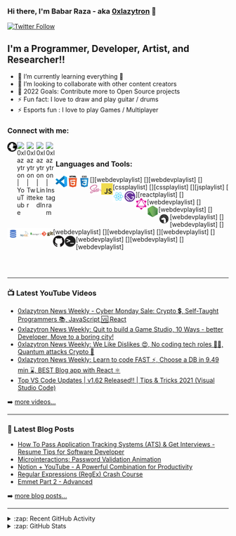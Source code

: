 ### Hi there, I'm Babar Raza - aka [0xlazytron][website] 👋 


[![Twitter Follow](https://img.shields.io/twitter/follow/0xlazytron?color=1DA1F2&logo=twitter&style=for-the-badge)](https://twitter.com/0xlazytron)

## I'm a Programmer, Developer, Artist, and Researcher!!

- 🌱 I’m currently learning everything 🤣
- 👯 I’m looking to collaborate with other content creators
- 🥅 2022 Goals: Contribute more to Open Source projects
- ⚡ Fun fact: I love to draw and play guitar / drums
- ⚡ Esports fun : I love to play Games / Multiplayer

### Connect with me:

[<img align="left" alt="thenorthdiets.com" width="22px" src="https://raw.githubusercontent.com/iconic/open-iconic/master/svg/globe.svg" />][website]
[<img align="left" alt="0xlazytron | YouTube" width="22px" src="https://cdn.jsdelivr.net/npm/simple-icons@v3/icons/youtube.svg" />][youtube]
[<img align="left" alt="0xlazytron | Twitter" width="22px" src="https://cdn.jsdelivr.net/npm/simple-icons@v3/icons/twitter.svg" />][twitter]
[<img align="left" alt="0xlazytron | LinkedIn" width="22px" src="https://cdn.jsdelivr.net/npm/simple-icons@v3/icons/linkedin.svg" />][linkedin]
[<img align="left" alt="0xlazytron | Instagram" width="22px" src="https://cdn.jsdelivr.net/npm/simple-icons@v3/icons/instagram.svg" />][instagram]

<br />

### Languages and Tools:

[<img align="left" alt="Visual Studio Code" width="26px" src="https://raw.githubusercontent.com/github/explore/80688e429a7d4ef2fca1e82350fe8e3517d3494d/topics/visual-studio-code/visual-studio-code.png" />][webdevplaylist]
[<img align="left" alt="HTML5" width="26px" src="https://raw.githubusercontent.com/github/explore/80688e429a7d4ef2fca1e82350fe8e3517d3494d/topics/html/html.png" />][webdevplaylist]
[<img align="left" alt="CSS3" width="26px" src="https://raw.githubusercontent.com/github/explore/80688e429a7d4ef2fca1e82350fe8e3517d3494d/topics/css/css.png" />][cssplaylist]
[<img align="left" alt="Sass" width="26px" src="https://raw.githubusercontent.com/github/explore/80688e429a7d4ef2fca1e82350fe8e3517d3494d/topics/sass/sass.png" />][cssplaylist]
[<img align="left" alt="JavaScript" width="26px" src="https://raw.githubusercontent.com/github/explore/80688e429a7d4ef2fca1e82350fe8e3517d3494d/topics/javascript/javascript.png" />][jsplaylist]
[<img align="left" alt="React" width="26px" src="https://raw.githubusercontent.com/github/explore/80688e429a7d4ef2fca1e82350fe8e3517d3494d/topics/react/react.png" />][reactplaylist]
[<img align="left" alt="Gatsby" width="26px" src="https://raw.githubusercontent.com/github/explore/e94815998e4e0713912fed477a1f346ec04c3da2/topics/gatsby/gatsby.png" />][webdevplaylist]
[<img align="left" alt="GraphQL" width="26px" src="https://raw.githubusercontent.com/github/explore/80688e429a7d4ef2fca1e82350fe8e3517d3494d/topics/graphql/graphql.png" />][webdevplaylist]
[<img align="left" alt="Node.js" width="26px" src="https://raw.githubusercontent.com/github/explore/80688e429a7d4ef2fca1e82350fe8e3517d3494d/topics/nodejs/nodejs.png" />][webdevplaylist]
[<img align="left" alt="Deno" width="26px" src="https://raw.githubusercontent.com/github/explore/361e2821e2dea67711cde99c9c40ed357061cf27/topics/deno/deno.png" />][webdevplaylist]
[<img align="left" alt="SQL" width="26px" src="https://raw.githubusercontent.com/github/explore/80688e429a7d4ef2fca1e82350fe8e3517d3494d/topics/sql/sql.png" />][webdevplaylist]
[<img align="left" alt="MySQL" width="26px" src="https://raw.githubusercontent.com/github/explore/80688e429a7d4ef2fca1e82350fe8e3517d3494d/topics/mysql/mysql.png" />][webdevplaylist]
[<img align="left" alt="MongoDB" width="26px" src="https://raw.githubusercontent.com/github/explore/80688e429a7d4ef2fca1e82350fe8e3517d3494d/topics/mongodb/mongodb.png" />][webdevplaylist]
[<img align="left" alt="Git" width="26px" src="https://raw.githubusercontent.com/github/explore/80688e429a7d4ef2fca1e82350fe8e3517d3494d/topics/git/git.png" />][webdevplaylist]
[<img align="left" alt="GitHub" width="26px" src="https://raw.githubusercontent.com/github/explore/78df643247d429f6cc873026c0622819ad797942/topics/github/github.png" />][webdevplaylist]
[<img align="left" alt="Terminal" width="26px" src="https://raw.githubusercontent.com/github/explore/80688e429a7d4ef2fca1e82350fe8e3517d3494d/topics/terminal/terminal.png" />][webdevplaylist]

<br />
<br />

---

### 📺 Latest YouTube Videos

<!-- YOUTUBE:START -->
- [0xlazytron News Weekly - Cyber Monday Sale: Crypto 💲, Self-Taught Programmers 📚, JavaScript 🆚 React](https://www.youtube.com/channel/UCezwCYIUtlmZ0sryN47YDsg)
- [0xlazytron News Weekly: Quit to build a Game Studio, 10 Ways - better Developer, Move to a boring city!](https://www.youtube.com/channel/UCezwCYIUtlmZ0sryN47YDsg)
- [0xlazytron News Weekly: We Like Dislikes 😍, No coding tech roles 👨‍💻, Quantum attacks Crypto 🚨](https://www.youtube.com/channel/UCezwCYIUtlmZ0sryN47YDsg)
- [0xlazytron News Weekly: Learn to code FAST ⚡, Choose a DB in 9.49 min ⌛, BEST Blog app with React ⚛](https://www.youtube.com/channel/UCezwCYIUtlmZ0sryN47YDsg)
- [Top VS Code Updates | v1.62 Released!! | Tips &amp; Tricks 2021 &lpar;Visual Studio Code&rpar;](https://www.youtube.com/channel/UCezwCYIUtlmZ0sryN47YDsg)
<!-- YOUTUBE:END -->

➡️ [more videos...](https://www.youtube.com/channel/UChS9aQ7LKcFsfQ1KVMWX5vw)

---

### 📕 Latest Blog Posts

<!-- BLOG-POST-LIST:START -->
- [How To Pass Application Tracking Systems &lpar;ATS&rpar; &amp; Get Interviews - Resume Tips for Software Developer](https://www.youtube.com/channel/UCezwCYIUtlmZ0sryN47YDsg)
- [Microinteractions: Password Validation Animation](https://www.youtube.com/channel/UCezwCYIUtlmZ0sryN47YDsg)
- [Notion + YouTube - A Powerful Combination for Productivity](https://www.youtube.com/channel/UCezwCYIUtlmZ0sryN47YDsg)
- [Regular Expressions &lpar;RegEx&rpar; Crash Course](https://www.youtube.com/channel/UCezwCYIUtlmZ0sryN47YDsg)
- [Emmet Part 2 - Advanced](https://www.youtube.com/channel/UCezwCYIUtlmZ0sryN47YDsg)
<!-- BLOG-POST-LIST:END -->

➡️ [more blog posts...](https://shrimps.dev)

---

<details>
  <summary>:zap: Recent GitHub Activity</summary>
  
<!--START_SECTION:activity-->
1. 🗣 Commented on [#2](https://github.com/eliot404/Baby_Care) in [eliot404/Baby_Care](https://github.com/eliot404/Baby_Care)
2. ❗️ Closed issue [#2](https://github.com/eliot404/Baby_Care) in [eliot404/Baby_Care]https://github.com/eliot404/Baby_Care)
3. ❌ Closed PR [#11](https://github.com/eliot404/Baby_Care) in [eliot404/Baby_Care](https://github.com/eliot404/Baby_Care)
4. 🗣 Commented on [#11](https://github.com/eliot404/Uber_with_new_concepts) in [eliot404/Uber_with_new_concepts](https://github.com/eliot404/Uber_with_new_concepts)
5. 🎉 Merged PR [#10](https://github.com/eliot404/Uber_with_new_concepts) in [eliot404/Uber_with_new_concepts)](https://github.com/eliot404/Uber_with_new_concepts)
<!--END_SECTION:activity-->

</details>

<details>
  <summary>:zap: GitHub Stats</summary>

  <img align="left" alt="0xlazytron GitHub Stats" src="www.shrimps.dev" />

</details>

[website]: https://shrimps.dev
[twitter]: https://twitter.com/0xlazytron
[youtube]: https://www.youtube.com/babarraza
[instagram]: https://instagram.com/0xlazytron
[linkedin]: https://linkedin.com/in/eliot404

